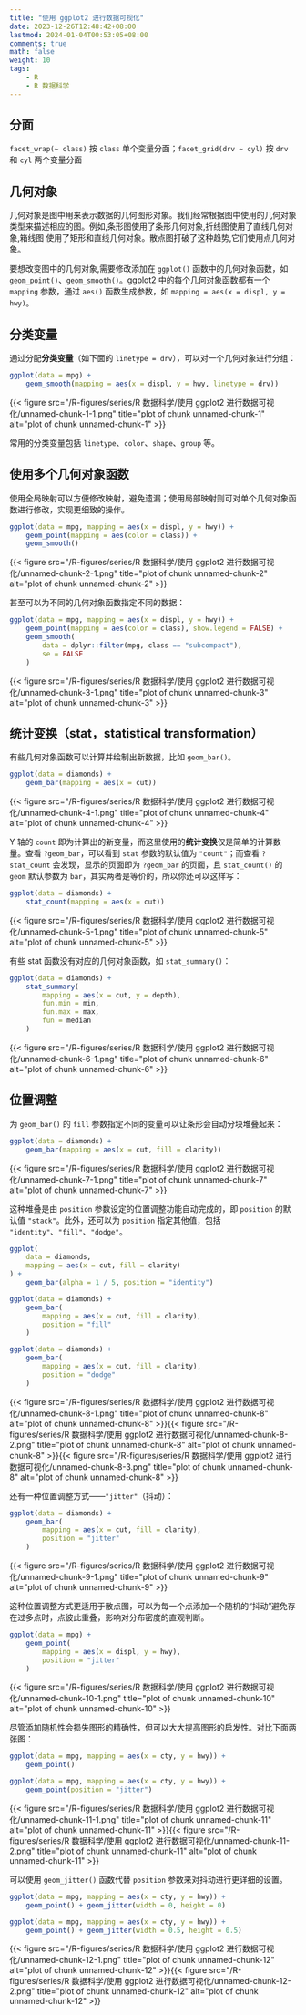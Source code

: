```yaml
---
title: "使用 ggplot2 进行数据可视化"
date: 2023-12-26T12:48:42+08:00
lastmod: 2024-01-04T00:53:05+08:00
comments: true
math: false
weight: 10
tags:
    - R
    - R 数据科学
---
```




## 分面

`facet_wrap(~ class)` 按 `class` 单个变量分面；`facet_grid(drv ~ cyl)` 按 `drv` 和 `cyl` 两个变量分面

## 几何对象

几何对象是图中用来表示数据的几何图形对象。我们经常根据图中使用的几何对象类型来描述相应的图。例如,条形图使用了条形几何对象,折线图使用了直线几何对象,箱线图
使用了矩形和直线几何对象。散点图打破了这种趋势,它们使用点几何对象。

要想改变图中的几何对象,需要修改添加在 `ggplot()` 函数中的几何对象函数，如 `geom_point()`、`geom_smooth()`。ggplot2 中的每个几何对象函数都有一个 `mapping` 参数，通过 `aes()` 函数生成参数，如 `mapping = aes(x = displ, y = hwy)`。

## 分类变量

通过分配**分类变量**（如下面的 `linetype = drv`），可以对一个几何对象进行分组：


```r
ggplot(data = mpg) +
    geom_smooth(mapping = aes(x = displ, y = hwy, linetype = drv))
```

{{< figure src="/R-figures/series/R 数据科学/使用 ggplot2 进行数据可视化/unnamed-chunk-1-1.png" title="plot of chunk unnamed-chunk-1" alt="plot of chunk unnamed-chunk-1" >}}

常用的分类变量包括 `linetype`、`color`、`shape`、`group` 等。

## 使用多个几何对象函数

使用全局映射可以方便修改映射，避免遗漏；使用局部映射则可对单个几何对象函数进行修改，实现更细致的操作。


```r
ggplot(data = mpg, mapping = aes(x = displ, y = hwy)) +
    geom_point(mapping = aes(color = class)) +
    geom_smooth()
```

{{< figure src="/R-figures/series/R 数据科学/使用 ggplot2 进行数据可视化/unnamed-chunk-2-1.png" title="plot of chunk unnamed-chunk-2" alt="plot of chunk unnamed-chunk-2" >}}

甚至可以为不同的几何对象函数指定不同的数据：


```r
ggplot(data = mpg, mapping = aes(x = displ, y = hwy)) +
    geom_point(mapping = aes(color = class), show.legend = FALSE) +
    geom_smooth(
        data = dplyr::filter(mpg, class == "subcompact"),
        se = FALSE
    )
```

{{< figure src="/R-figures/series/R 数据科学/使用 ggplot2 进行数据可视化/unnamed-chunk-3-1.png" title="plot of chunk unnamed-chunk-3" alt="plot of chunk unnamed-chunk-3" >}}


## 统计变换（stat，statistical transformation）

有些几何对象函数可以计算并绘制出新数据，比如 `geom_bar()`。


```r
ggplot(data = diamonds) +
    geom_bar(mapping = aes(x = cut))
```

{{< figure src="/R-figures/series/R 数据科学/使用 ggplot2 进行数据可视化/unnamed-chunk-4-1.png" title="plot of chunk unnamed-chunk-4" alt="plot of chunk unnamed-chunk-4" >}}

Y 轴的 `count` 即为计算出的新变量，而这里使用的**统计变换**仅是简单的计算数量。查看 `?geom_bar`，可以看到 `stat` 参数的默认值为 `"count"`；而查看 `?stat_count` 会发现，显示的页面即为 `?geom_bar` 的页面，且 `stat_count()` 的 `geom` 默认参数为 `bar`，其实两者是等价的，所以你还可以这样写：


```r
ggplot(data = diamonds) +
    stat_count(mapping = aes(x = cut))
```

{{< figure src="/R-figures/series/R 数据科学/使用 ggplot2 进行数据可视化/unnamed-chunk-5-1.png" title="plot of chunk unnamed-chunk-5" alt="plot of chunk unnamed-chunk-5" >}}

有些 stat 函数没有对应的几何对象函数，如 `stat_summary()`：


```r
ggplot(data = diamonds) +
    stat_summary(
        mapping = aes(x = cut, y = depth),
        fun.min = min,
        fun.max = max,
        fun = median
    )
```

{{< figure src="/R-figures/series/R 数据科学/使用 ggplot2 进行数据可视化/unnamed-chunk-6-1.png" title="plot of chunk unnamed-chunk-6" alt="plot of chunk unnamed-chunk-6" >}}

## 位置调整

为 `geom_bar()` 的 `fill` 参数指定不同的变量可以让条形会自动分块堆叠起来：


```r
ggplot(data = diamonds) +
    geom_bar(mapping = aes(x = cut, fill = clarity))
```

{{< figure src="/R-figures/series/R 数据科学/使用 ggplot2 进行数据可视化/unnamed-chunk-7-1.png" title="plot of chunk unnamed-chunk-7" alt="plot of chunk unnamed-chunk-7" >}}

这种堆叠是由 `position` 参数设定的位置调整功能自动完成的，即 `position` 的默认值 `"stack"`。此外，还可以为 `position` 指定其他值，包括 `"identity"`、`"fill"`、`"dodge"`。


```r
ggplot(
    data = diamonds,
    mapping = aes(x = cut, fill = clarity)
) +
    geom_bar(alpha = 1 / 5, position = "identity")

ggplot(data = diamonds) +
    geom_bar(
        mapping = aes(x = cut, fill = clarity),
        position = "fill"
    )

ggplot(data = diamonds) +
    geom_bar(
        mapping = aes(x = cut, fill = clarity),
        position = "dodge"
    )
```

{{< figure src="/R-figures/series/R 数据科学/使用 ggplot2 进行数据可视化/unnamed-chunk-8-1.png" title="plot of chunk unnamed-chunk-8" alt="plot of chunk unnamed-chunk-8" >}}{{< figure src="/R-figures/series/R 数据科学/使用 ggplot2 进行数据可视化/unnamed-chunk-8-2.png" title="plot of chunk unnamed-chunk-8" alt="plot of chunk unnamed-chunk-8" >}}{{< figure src="/R-figures/series/R 数据科学/使用 ggplot2 进行数据可视化/unnamed-chunk-8-3.png" title="plot of chunk unnamed-chunk-8" alt="plot of chunk unnamed-chunk-8" >}}

还有一种位置调整方式——`"jitter"`（抖动）：



```r
ggplot(data = diamonds) +
    geom_bar(
        mapping = aes(x = cut, fill = clarity),
        position = "jitter"
    )
```

{{< figure src="/R-figures/series/R 数据科学/使用 ggplot2 进行数据可视化/unnamed-chunk-9-1.png" title="plot of chunk unnamed-chunk-9" alt="plot of chunk unnamed-chunk-9" >}}

这种位置调整方式更适用于散点图，可以为每一个点添加一个随机的“抖动”避免存在过多点时，点彼此重叠，影响对分布密度的直观判断。


```r
ggplot(data = mpg) +
    geom_point(
        mapping = aes(x = displ, y = hwy),
        position = "jitter"
    )
```

{{< figure src="/R-figures/series/R 数据科学/使用 ggplot2 进行数据可视化/unnamed-chunk-10-1.png" title="plot of chunk unnamed-chunk-10" alt="plot of chunk unnamed-chunk-10" >}}

尽管添加随机性会损失图形的精确性，但可以大大提高图形的启发性。对比下面两张图：


```r
ggplot(data = mpg, mapping = aes(x = cty, y = hwy)) +
    geom_point()

ggplot(data = mpg, mapping = aes(x = cty, y = hwy)) +
    geom_point(position = "jitter")
```

{{< figure src="/R-figures/series/R 数据科学/使用 ggplot2 进行数据可视化/unnamed-chunk-11-1.png" title="plot of chunk unnamed-chunk-11" alt="plot of chunk unnamed-chunk-11" >}}{{< figure src="/R-figures/series/R 数据科学/使用 ggplot2 进行数据可视化/unnamed-chunk-11-2.png" title="plot of chunk unnamed-chunk-11" alt="plot of chunk unnamed-chunk-11" >}}

可以使用 `geom_jitter()` 函数代替 `position` 参数来对抖动进行更详细的设置。


```r
ggplot(data = mpg, mapping = aes(x = cty, y = hwy)) +
    geom_point() + geom_jitter(width = 0, height = 0)

ggplot(data = mpg, mapping = aes(x = cty, y = hwy)) +
    geom_point() + geom_jitter(width = 0.5, height = 0.5)
```

{{< figure src="/R-figures/series/R 数据科学/使用 ggplot2 进行数据可视化/unnamed-chunk-12-1.png" title="plot of chunk unnamed-chunk-12" alt="plot of chunk unnamed-chunk-12" >}}{{< figure src="/R-figures/series/R 数据科学/使用 ggplot2 进行数据可视化/unnamed-chunk-12-2.png" title="plot of chunk unnamed-chunk-12" alt="plot of chunk unnamed-chunk-12" >}}

